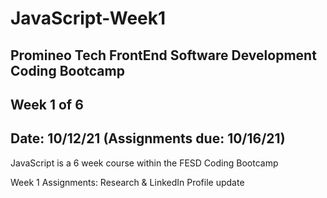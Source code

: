# JavaScript-Week1

## Promineo Tech FrontEnd Software Development Coding Bootcamp 
## Week 1 of 6 
## Date:  10/12/21 (Assignments due:  10/16/21) 

JavaScript is a 6 week course within the FESD Coding Bootcamp

Week 1 Assignments:  Research & LinkedIn Profile update
